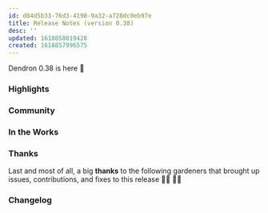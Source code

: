 ```yaml
---
id: d84d5b33-76d3-4190-9a32-a728dc0eb97e
title: Release Notes (version 0.38)
desc: ''
updated: 1618858019428
created: 1618857996575
---
```


Dendron 0.38 is here 🌱

### Highlights

### Community

### In the Works

### Thanks
Last and most of all, a big **thanks** to the following gardeners that brought up issues, contributions, and fixes to this release 👨‍🌾 👩‍🌾

### Changelog
